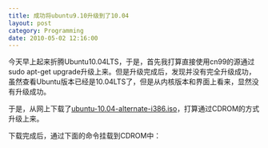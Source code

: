 ```yaml
---
title: 成功将ubuntu9.10升级到了10.04
layout: post
category: Programming
date: 2010-05-02 12:16:00
---
```


今天早上起来折腾Ubuntu10.04LTS，于是，首先我打算直接使用cn99的源通过sudo apt-get upgrade升级上来。但是升级完成后，发现并没有完全升级成功，虽然查看Ubuntu版本已经是10.04LTS了，但是从内核版本和界面上看来，显然没有升级成功。

于是，从网上下载了[ubuntu-10.04-alternate-i386.iso](http://mirrors.163.com/ubuntu-releases/.pool/ubuntu-10.04-alternate-i386.iso)，打算通过CDROM的方式升级上来。

下载完成后，通过下面的命令挂载到CDROM中：

<div class="cnblogs_code">
<div><!--

Code highlighting produced by Actipro CodeHighlighter (freeware)

http://www.CodeHighlighter.com/

--><span style="color: #000000;">sudo&nbsp;mount&nbsp;</span><span style="color: #000000;">-</span><span style="color: #000000;">o&nbsp;loop&nbsp;~</span><span style="color: #000000;">/</span><span style="color: #000000;">Desktop</span><span style="color: #000000;">/</span><span style="color: #000000;">ubuntu</span><span style="color: #000000;">-</span><span style="color: #000000;">10.04</span><span style="color: #000000;">-</span><span style="color: #000000;">alternate</span><span style="color: #000000;">-</span><span style="color: #000000;">i386.iso&nbsp;</span><span style="color: #000000;">/</span><span style="color: #000000;">media</span><span style="color: #000000;">/</span><span style="color: #000000;">cdrom0</span></div>
</div>
然后，如果自动运行了的话，会弹出一个升级的对话框：

![](https://help.ubuntu.com/community/KarmicUpgrades?action=AttachFile&amp;do=get&amp;target=umcd1.png)&nbsp;

如果，没有弹出，按ALT＋F2，输入下面的命令执行：

<div class="cnblogs_code">
<div><!--

Code highlighting produced by Actipro CodeHighlighter (freeware)

http://www.CodeHighlighter.com/

--><span style="color: #000000;">gksu&nbsp;</span><span style="color: #800000;">"</span><span style="color: #800000;">sh&nbsp;/cdrom/cdromupgrade</span><span style="color: #800000;">"</span>

</div>
</div>
<pre>如果你运气好，直接就升级成功了。但是我一般没有那么幸运，老是遇到这样那样的错误。比如，这次折腾中就遇到了下面的问题。

</pre>

#### 1. 安装的python崩溃，请修复'/usr/bin/python'链结

<pre>解决办法：升级时，python的默认版本需要是2.6，但我的机器默认是2.5。所以出错了。修改一下Python的链接：
</pre>
<div class="cnblogs_code">
<div><!--

Code highlighting produced by Actipro CodeHighlighter (freeware)

http://www.CodeHighlighter.com/

--><span style="color: #000000;">sudo&nbsp;ln&nbsp;</span><span style="color: #000000;">-</span><span style="color: #000000;">sf&nbsp;</span><span style="color: #000000;">/</span><span style="color: #000000;">usr</span><span style="color: #000000;">/</span><span style="color: #000000;">bin</span><span style="color: #000000;">/</span><span style="color: #000000;">python2.</span><span style="color: #000000;">6</span><span style="color: #000000;">&nbsp;</span><span style="color: #000000;">/</span><span style="color: #000000;">usr</span><span style="color: #000000;">/</span><span style="color: #000000;">bin</span><span style="color: #000000;">/</span><span style="color: #000000;">python</span></div>
</div>

#### 2. 'E:Internal Error, Could not perform immediate configuration (2) on util-linux'

<pre>解决办法：我也不确定是怎么解决的，各种命令执行了一通。
首先把&#8220;软件源&#8221;里的&#8220;可从互联网下载&#8221;的可选框都去掉。执行：
</pre><div class="cnblogs_code"><div><span style="color: #000000;">sudo&nbsp;dpkg&nbsp;</span><span style="color: #000000;">--</span><span style="color: #000000;">configure&nbsp;</span><span style="color: #000000;">-</span><span style="color: #000000;">a

sudo&nbsp;apt</span><span style="color: #000000;">-</span><span style="color: #000000;">get&nbsp;upgrade&nbsp;</span><span style="color: #000000;">--</span><span style="color: #000000;">all</span></div>
</div>

#### 
3. 升级过程中python2.6出错，导致升级终止。

<pre>解决办法：重新安装python2.6。
</pre><div class="cnblogs_code"><div><span style="color: #000000;">sudo&nbsp;apt</span><span style="color: #000000;">-</span><span style="color: #000000;">get&nbsp;install&nbsp;python2.</span><span style="color: #000000;">6</span>
</div>
</div>
<pre>
折腾来折腾去，终于升级成功了。重启，内核版本已经是10.04的了，然后登录界面也变了。
进来后，发现窗口的&#8220;关闭，最小化，最大化&#8221;按钮跑到左上角了，还真有点不习惯。秀一下我的桌面吧。
![](http://images.cnblogs.com/cnblogs_com/coderzh/ubuntu/ubuntu10.04.png)&nbsp;
</pre>
